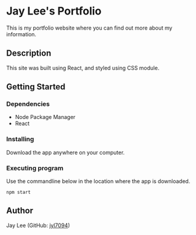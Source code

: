 # Jay Lee's Portfolio

This is my portfolio website where you can find out more about my information.

## Description

This site was built using React, and styled using CSS module.

## Getting Started

### Dependencies

- Node Package Manager
- React

### Installing

Download the app anywhere on your computer.

### Executing program

Use the commandline below in the location where the app is downloaded.

```
npm start
```

## Author

Jay Lee (GitHub: [jyl7094](https://github.com/jyl7094))
